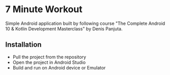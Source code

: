 # 7 Minute Workout
Simple Android application built by following course "The Complete Android 10 & Kotlin Development Masterclass" by Denis Panjuta.

## Installation
<ul>
  <li>Pull the project from the repository</li>
  <li>Open the project in Android Studio</li>
  <li>Build and run on Android device or Emulator</li>
</ul>
